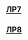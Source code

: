 
## [ЛР7](https://github.com/MeiJohnson/prog7-django)
## [ЛР8](https://github.com/MeiJohnson/prog7-django/tree/main/lr8/container)